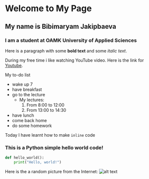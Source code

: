 # Welcome to My Page

## My name is Bibimaryam Jakipbaeva
### I am a student at OAMK University of Applied Sciences 

Here is a paragraph with some **bold text** and some *italic text*.


 During my free time i like watching YouTube video. Here is the link for [Youtube](https://www.youtube.com/).

My to-do list
- wake up 7
- have breakfast
- go to the lecture
  -  My lectures:
     1. From 8:00 to 12:00
     2. From 13:00 to 14:30
- have lunch
- come back home
- do some homework

Today I have learnt how to make `inline` code 
### This is a Python simple hello world code!

```python
def hello_world():
    print("Hello, world!")
```
Here is the a random picture from the Internet:
![alt text](http://picsum.photos/200/250)

